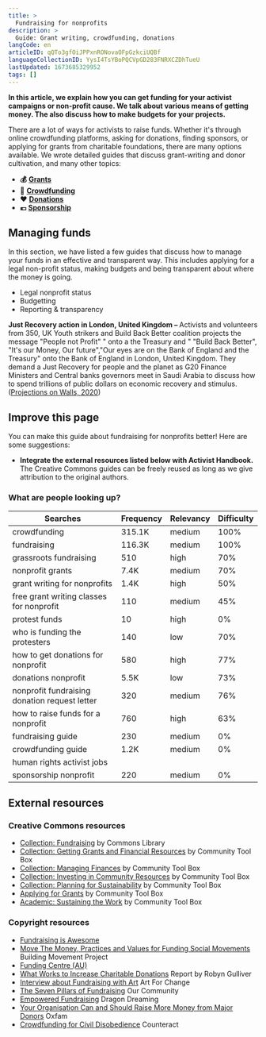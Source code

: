 ```yaml
---
title: >
  Fundraising for nonprofits
description: >
  Guide: Grant writing, crowdfunding, donations
langCode: en
articleID: qQTo3gfOiJPPxnRONovaOFpGzkciUQBf
languageCollectionID: YysI4TsYBoPQCVpGD283FNRXCZDhTueU
lastUpdated: 1673685329952
tags: []
---
```


**In this article, we explain how you can get funding for your activist campaigns or non-profit cause. We talk about various means of getting money. The also discuss how to make budgets for your projects.**

There are a lot of ways for activists to raise funds. Whether it's through online crowdfunding platforms, asking for donations, finding sponsors, or applying for grants from charitable foundations, there are many options available. We wrote detailed guides that discuss grant-writing and donor cultivation, and many other topics:

-   **💰** [**Grants**](/organising/fundraising/grants)
-   🙌 [**Crowdfunding**](/organising/fundraising/crowdfunding)
-   **❤️** [**Donations**](/organising/fundraising/donations)
-   **💶** [**Sponsorship**](/organising/fundraising/sponsors)

## Managing funds

In this section, we have listed a few guides that discuss how to manage your funds in an effective and transparent way. This includes applying for a legal non-profit status, making budgets and being transparent about where the money is going.

-   Legal nonprofit status
-   Budgetting
-   Reporting & transparency

<div><figcaption><strong>Just Recovery action in London, United Kingdom – </strong>Activists and volunteers from 350, UK Youth strikers and Build Back Better coalition projects the message "People not Profit" " onto a the Treasury and " "Build Back Better", "It's our Money, Our future","Our eyes are on the Bank of England and the Treasury" onto the Bank of England in London, United Kingdom. They demand a Just Recovery for people and the planet as G20 Finance Ministers and Central banks governors meet in Saudi Arabia to discuss how to spend trillions of public dollars on economic recovery and stimulus. (<a href="https://www.flickr.com/photos/350org/50750626888/in/photolist-2kjEefq-ah8GL1-bF7kfy-bF7kcQ-ah8GRh-bU25pM-EEcJqB-rapq34-BcoDcL-8WxNhU-8WuUBt-8Wz6Bw-qSHE15-EEcJaM-apZQK8-apZCLp-2kjJ1Z3-2kjJ2iu-2kjEemT-2kjJxJ5-8WuUTv-7aedeB-GArob7-8WxZc3-8WxNjA-8WxNwW-8WxNnC-8WuUVp-8WuHPM-8WxNpL-puFqN7-cwR3wQ-8WuUQa-8WuHUt-8WxZ6w-8WxNpu-8WuURR-8WuUxt-oQhdDe-8WxZtJ-7a7WJz-bUpopr-8WxztS-8WuCdc-8WuHXp-apZdQv-8WxNsS-8XdYLS-anGdnL-8XdXA3">Projections on Walls, 2020</a>)</figcaption></div>

## Improve this page

You can make this guide about fundraising for nonprofits better! Here are some suggestions:

-   **Integrate the external resources listed below with Activist Handbook.** The Creative Commons guides can be freely reused as long as we give attribution to the original authors.

### What are people looking up?

<div><table><thead><tr><th>Searches</th><th>Frequency</th><th>Relevancy</th><th>Difficulty</th></tr></thead><tbody><tr><td>crowdfunding</td><td>315.1K</td><td>medium</td><td>100%</td></tr><tr><td>fundraising</td><td>116.3K</td><td>medium</td><td>100%</td></tr><tr><td>grassroots fundraising</td><td>510</td><td>high</td><td>70%</td></tr><tr><td>nonprofit grants</td><td>7.4K</td><td>medium</td><td>70%</td></tr><tr><td>grant writing for nonprofits</td><td>1.4K</td><td>high</td><td>50%</td></tr><tr><td>free grant writing classes for nonprofit</td><td>110</td><td>medium</td><td>45%</td></tr><tr><td>protest funds</td><td>10</td><td>high</td><td>0%</td></tr><tr><td>who is funding the protesters</td><td>140</td><td>low</td><td>70%</td></tr><tr><td>how to get donations for nonprofit</td><td>580</td><td>high</td><td>77%</td></tr><tr><td>donations nonprofit</td><td>5.5K</td><td>low</td><td>73%</td></tr><tr><td>nonprofit fundraising donation request letter</td><td>320</td><td>medium</td><td>76%</td></tr><tr><td>how to raise funds for a nonprofit</td><td>760</td><td>high</td><td>63%</td></tr><tr><td>fundraising guide</td><td>230</td><td>medium</td><td>0%</td></tr><tr><td>crowdfunding guide</td><td>1.2K</td><td>medium</td><td>0%</td></tr><tr><td>human rights activist jobs</td><td></td><td></td><td></td></tr><tr><td>sponsorship nonprofit</td><td>220</td><td>medium</td><td>0%</td></tr></tbody></table></div>

## External resources

### Creative Commons resources

-   [Collection: Fundraising](https://commonslibrary.org/topic/fundraising/) by Commons Library
-   [Collection: Getting Grants and Financial Resources](https://ctb.ku.edu/en/table-of-contents/finances/grants-and-financial-resources) by Community Tool Box
-   [Collection: Managing Finances](https://ctb.ku.edu/en/table-of-contents/finances/managing-finances) by Community Tool Box
-   [Collection: Investing in Community Resources](https://ctb.ku.edu/en/table-of-contents/finances/invest-in-community-resources) by Community Tool Box
-   [Collection: Planning for Sustainability](https://ctb.ku.edu/en/table-of-contents/sustain/long-term-sustainability) by Community Tool Box
-   [Applying for Grants](https://ctb.ku.edu/en/applying-for-grants) by Community Tool Box
-   [Academic: Sustaining the Work](https://ctb.ku.edu/en/best-change-processes/sustaining-the-work/overview) by Community Tool Box

### Copyright resources

-   [Fundraising is Awesome](https://fundraisingisawesome.com/)
-   [Move The Money, Practices and Values for Funding Social Movements](https://buildingmovement.org/move-the-money/) Building Movement Project
-   [Funding Centre (AU)](http://www.fundingcentre.com.au)
-   [What Works to Increase Charitable Donations](https://commonslibrary.org/what-works-to-increase-charitable-donations/) Report by Robyn Gulliver
-   [Interview about Fundraising with Art](https://commonslibrary.org/art-for-change-interview-about-fundraising-with-art/) Art For Change
-   [The Seven Pillars of Fundraising](https://commonslibrary.org/the-seven-pillars-of-fundraising/) Our Community
-   [Empowered Fundraising](https://commonslibrary.org/empowered-fundraising/) Dragon Dreaming
-   [Your Organisation Can and Should Raise More Money from Major Donors](https://commonslibrary.org/your-organisation-can-and-should-raise-more-money-from-major-donors-heres-how-oxfam-did-it/) Oxfam
-   [Crowdfunding for Civil Disobedience](https://commonslibrary.org/crowdfunding_for_civil_disobedience/) Counteract